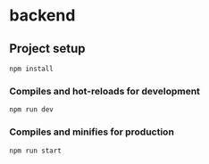 # backend

## Project setup
```
npm install
```

### Compiles and hot-reloads for development
```
npm run dev
```


### Compiles and minifies for production
```
npm run start
```